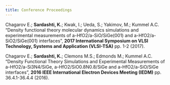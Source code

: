 ```yaml
---
title: Conference Proceedings
---
```


Chagarov E.; **Sardashti, K.**; Kwak, I.; Ueda, S.; Yakimov, M.; Kummel A.C. “Density functional theory molecular dynamics simulations and experimental measurements of a-HfO2/a-SiO/SiGe(001) and a-HfO2/a-SiO2/SiGe(001) interfaces”, **2017 International Symposium on VLSI Technology, Systems and Application (VLSI-TSA)** pp. 1-2 (2017).
 
Chagarov E.; **Sardashti, K.**; Clemons M.S.; Edmonds M.; Kummel A.C. “Density Functional Theory Simulations and Experimental Measurements of a-HfO2/a-Si3N4/SiGe, a-HfO2/SiO0.8N0.8/SiGe and a-HfO2/a-SiO/SiGe interfaces”, **2016 IEEE International Electron Devices Meeting (IEDM)** pp. 36.4.1-36.4.4 (2016).

